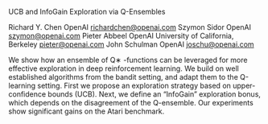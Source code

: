 UCB and InfoGain Exploration via Q-Ensembles

Richard Y. Chen
OpenAI
richardchen@openai.com
Szymon Sidor
OpenAI
szymon@openai.com
Pieter Abbeel
OpenAI
University of California, Berkeley
pieter@openai.com
John Schulman
OpenAI
joschu@openai.com

We show how an ensemble of Q∗
-functions can be leveraged for more effective
exploration in deep reinforcement learning. We build on well established algorithms
from the bandit setting, and adapt them to the Q-learning setting. First we
propose an exploration strategy based on upper-confidence bounds (UCB). Next,
we define an “InfoGain” exploration bonus, which depends on the disagreement of
the Q-ensemble. Our experiments show significant gains on the Atari benchmark.
